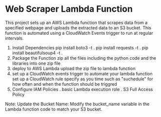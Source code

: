 # Web Scraper Lambda Function
This project sets up an AWS Lambda function that scrapes data from a specified webpage and uploads the extracted data to an S3 bucket. This function is automated using a CloudWatch Events trigger to run at regular intervals.

1. Install Dependencies
   pip install boto3 -t .
  pip install requests -t .
  pip install beautifulsoup4 -t .
2. Package the Function
   zip all the files including the python code and the libraries into one zip file
3. deploy to AWS Lambda
   upload the zip file to lambda function
4. set up a CloudWatch events trigger
   to automate your lambda function set up a CloudWatch rule specify as you time such as "suchedule" for how often and when       the function should be triggred
5. Configure IAM Policies
   . basic Lambda execution role
   . S3 Full Access Policy

Note: Update the Bucket Name: Modify the bucket_name variable in the Lambda function code to match your S3 bucket.

